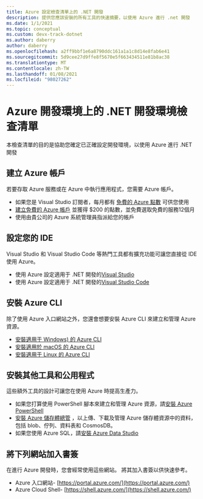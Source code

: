 ```yaml
---
title: Azure 設定檢查清單上的 .NET 開發
description: 提供您應該安裝的所有工具的快速摘要，以使用 Azure 進行 .net 開發
ms.date: 1/1/2021
ms.topic: conceptual
ms.custom: devx-track-dotnet
ms.author: daberry
author: daberry
ms.openlocfilehash: a2ff9bbf1e6a8790ddc161a1a1c8d14e8fab6e41
ms.sourcegitcommit: 5d9cee27d9ffe8f5670e5f663434511e81b8ac38
ms.translationtype: MT
ms.contentlocale: zh-TW
ms.lasthandoff: 01/08/2021
ms.locfileid: "98027262"
---
```

# <a name="net-on-azure-development-environment-checklist"></a>Azure 開發環境上的 .NET 開發環境檢查清單

本檢查清單的目的是協助您確定已正確設定開發環境，以使用 Azure 進行 .NET 開發

## <a name="create-an-azure-account"></a>建立 Azure 帳戶

若要存取 Azure 服務或在 Azure 中執行應用程式，您需要 Azure 帳戶。

* 如果您是 Visual Studio 訂閱者，每月都有 [免費的 Azure 點數](https://azure.microsoft.com/pricing/member-offers/credit-for-visual-studio-subscribers/) 可供您使用
* [建立免費的 Azure 帳戶](https://azure.microsoft.com/free/dotnet/) 並獲得 $200 的點數，並免費選取免費的服務12個月
* 使用由貴公司的 Azure 系統管理員指派給您的帳戶

## <a name="configure-your-ide"></a>設定您的 IDE

Visual Studio 和 Visual Studio Code 等熱門工具都有擴充功能可讓您直接從 IDE 使用 Azure。

* 使用 Azure 設定適用于 .NET 開發的[Visual Studio](./configure-visual-studio.md)
* 使用 Azure 設定適用于 .NET 開發的[Visual Studio Code](./configure-vs-code.md)

## <a name="install-the-azure-cli"></a>安裝 Azure CLI

除了使用 Azure 入口網站之外，您還會想要安裝 Azure CLI 來建立和管理 Azure 資源。

* [安裝適用于 Windows) 的 Azure CLI](/cli/azure/install-azure-cli-windows?tabs=azure-cli)
* [安裝適用於 macOS 的 Azure CLI](/cli/azure/install-azure-cli-macos)
* [安裝適用于 Linux 的 Azure CLI](/cli/azure/install-azure-cli-linux)

## <a name="install-additional-tools-and-utilities"></a>安裝其他工具和公用程式

這些額外工具的設計可讓您在使用 Azure 時提高生產力。

* 如果您打算使用 PowerShell 腳本來建立和管理 Azure 資源，請[安裝 Azure PowerShell](/powershell/azure/install-az-ps)
* [安裝 Azure 儲存體總管](https://azure.microsoft.com/features/storage-explorer/) ，以上傳、下載及管理 Azure 儲存體資源中的資料，包括 blob、佇列、資料表和 CosmosDB。
* 如果您使用 Azure SQL，請[安裝 Azure Data Studio](/sql/azure-data-studio/download-azure-data-studio)

## <a name="bookmark-the-following-sites"></a>將下列網站加入書簽

在進行 Azure 開發時，您會經常使用這些網站。  將其加入書簽以供快速參考。

* Azure 入口網站- [https://portal.azure.com/](https://portal.azure.com/)
* Azure Cloud Shell- [https://shell.azure.com/](https://shell.azure.com/)
